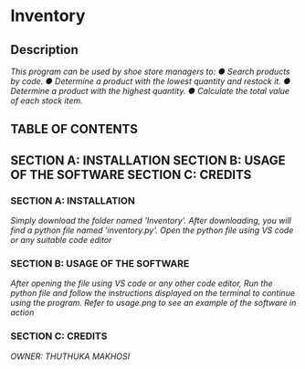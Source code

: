 # Inventory

## **Description**

*This program can be used by shoe store managers to:
● Search products by code.
● Determine a product with the lowest quantity and restock it.
● Determine a product with the highest quantity.
● Calculate the total value of each stock item.*

## **TABLE OF CONTENTS**

SECTION A: INSTALLATION
SECTION B: USAGE  OF THE SOFTWARE
SECTION C: CREDITS
---------------------------------------------------
### **SECTION A: INSTALLATION**

*Simply download the folder named 'Inventory'. After downloading, you will find a python file named 'inventory.py'. Open the python file using VS code or any suitable code editor*

### **SECTION B: USAGE  OF THE SOFTWARE**

*After opening the file using VS code or any other code editor, Run the python file and follow the instructions displayed on the terminal to continue using the program. Refer to usage.png to see an example of the software in action*

### **SECTION C: CREDITS**

*OWNER: THUTHUKA MAKHOSI*
